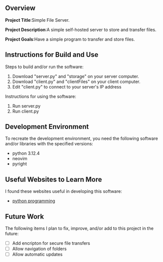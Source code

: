 ## Overview

**Project Title**:Simple File Server.

**Project Description**:A simple self-hosted server to store and transfer files.

**Project Goals**:Have a simple program to transfer and store files.

## Instructions for Build and Use

Steps to build and/or run the software:

1. Download "server.py" and "storage" on your server computer.
2. Download "client.py" and "clientFiles" on your client computer.
3. Edit "client.py" to connect to your server's IP address

Instructions for using the software:

1. Run server.py
2. Run client.py


## Development Environment 

To recreate the development environment, you need the following software and/or libraries with the specified versions:

* python 3.12.4
* neovim
* pyright

## Useful Websites to Learn More

I found these websites useful in developing this software:

* [python programming](https://pythonprogramming.net/buffering-streaming-data-sockets-tutorial-python-3/)


## Future Work

The following items I plan to fix, improve, and/or add to this project in the future:

* [ ] Add encripton for secure file transfers
* [ ] Allow navigation of folders
* [ ] Allow automatic updates
